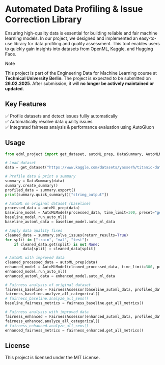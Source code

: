 # Automated Data Profiling & Issue Correction Library

Ensuring high-quality data is essential for building reliable and fair machine learning models. 
In our project, we designed and implemented an easy-to-use library for data profiling and quality assessment. 
This tool enables users to quickly gain insights into datasets from OpenML, Kaggle, and Hugging Face.

> [!NOTE]
> This project is part of the Engineering Data for Machine Learning course at **Technical University Berlin**.
> The project is expected to be submitted on **26.02.2025**. After submission, it will **no longer be actively maintained or updated**.

## Key Features
✅ Profile datasets and detect issues fullly automatically <br>
✅ Automatically resolve data quality issues <br>
✅ Integrated fairness analysis & performance evaluation using AutoGluon

## Usage
```python
from edml_project import get_dataset, autoML_prep, DataSummary, AutoMLModel, FairnessAssessor

# Load dataset
data = get_dataset("https://www.kaggle.com/datasets/yasserh/titanic-dataset")

# Profile data & print a summary
summary = DataSummary(data)
summary.create_summary()
profiled_data = summary.export()
print(summary.quick_summary()["string_output"])

# AutoML on original dataset (baseline)
processed_data = autoML_prep(data)
baseline_model = AutoMLModel(processed_data, time_limit=300, preset="good", load=False)
baseline_model.run_auto_ml()
baseline_automl_data = baseline_model.auto_ml_data

# Apply data quality fixes
cleaned_data = summary.solve_issues(return_results=True)
for split in ["train", "val", "test"]:
    if cleaned_data.get(split) is not None:
        data[split] = cleaned_data[split]

# AutoML with improved data
cleaned_processed_data = autoML_prep(data) 
enhanced_model = AutoMLModel(cleaned_processed_data, time_limit=300, preset="good", load=False)
enhanced_model.run_auto_ml()
enhanced_automl_data = enhanced_model.auto_ml_data

# Fairness analysis of original dataset
fairness_baseline = FairnessAssessor(baseline_automl_data, profiled_data)
fairness_baseline.analyze_all_categorical()
# fairness_baseline.analyze_all_sens()
baseline_fairness_metrics = fairness_baseline.get_all_metrics()

# Fairness analysis with improved data
fairness_enhanced = FairnessAssessor(enhanced_automl_data, profiled_data)
fairness_enhanced.analyze_all_categorical()
# fairness_enhanced.analyze_all_sens()
enhanced_fairness_metrics = fairness_enhanced.get_all_metrics()
```

## License
This project is licensed under the MIT License.
